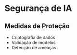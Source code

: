 # Segurança de IA

## Medidas de Proteção
- Criptografia de dados
- Validação de modelos
- Detecção de ameaças
